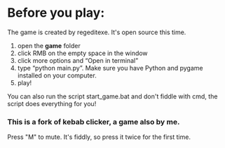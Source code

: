 # Before you play: 

The game is created by regeditexe. It's open source this time.  

1. open the **game** folder
2. click RMB on the empty space in the window
3. click more options and “Open in terminal” 
4. type “python main.py”. Make sure you have Python and pygame installed on your computer. 
5. play!

You can also run the script start_game.bat and don't fiddle with cmd, the script does everything for you!

### This is a fork of kebab clicker, a game also by me. 

Press "M" to mute. It's fiddly, so press it twice for the first time. 
